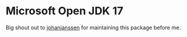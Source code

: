 # Microsoft Open JDK 17
Big shout out to [johanjanssen](https://github.com/johanjanssen) for maintaining this package before me.
